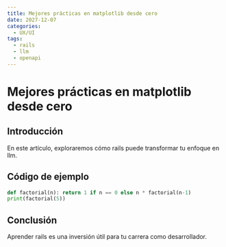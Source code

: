 ```yaml
---
title: Mejores prácticas en matplotlib desde cero
date: 2027-12-07
categories:
  - UX/UI
tags:
  - rails
  - llm
  - openapi
---
```


# Mejores prácticas en matplotlib desde cero

## Introducción

En este artículo, exploraremos cómo rails puede transformar tu enfoque en llm.

## Código de ejemplo

```python
def factorial(n): return 1 if n == 0 else n * factorial(n-1)
print(factorial(5))
```

## Conclusión

Aprender rails es una inversión útil para tu carrera como desarrollador.